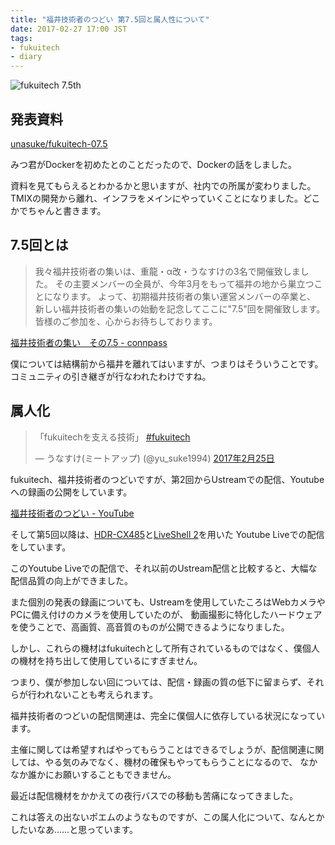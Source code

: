 ```yaml
---
title: "福井技術者のつどい 第7.5回と属人性について"
date: 2017-02-27 17:00 JST
tags:
- fukuitech
- diary
---
```


![fukuitech 7.5th](2017/fukuitech-7-5th.jpg)

## 発表資料
[unasuke/fukuitech-07.5](https://github.com/unasuke/fukuitech-07.5)

みつ君がDockerを初めたとのことだったので、Dockerの話をしました。

資料を見てもらえるとわかるかと思いますが、社内での所属が変わりました。
TMIXの開発から離れ、インフラをメインにやっていくことになりました。どこかでちゃんと書きます。

## 7.5回とは
> 我々福井技術者の集いは、重龍・α改・うなすけの3名で開催致しました。
> その主要メンバーの全員が、今年3月をもって福井の地から巣立つことになります。
> よって、初期福井技術者の集い運営メンバーの卒業と、 新しい福井技術者の集いの始動を記念してここに"7.5"回を開催致します。
> 皆様のご参加を、心からお待ちしております。

[福井技術者の集い　その7.5 - connpass](https://fukuitech.connpass.com/event/48028/)

僕については結構前から福井を離れてはいますが、つまりはそういうことです。コミュニティの引き継ぎが行なわれたわけですね。

## 属人化
<blockquote class="twitter-tweet" data-lang="ja"><p lang="ja" dir="ltr">「fukuitechを支える技術」 <a href="https://twitter.com/hashtag/fukuitech?src=hash">#fukuitech</a></p>&mdash; うなすけ(ミートアップ) (@yu_suke1994) <a href="https://twitter.com/yu_suke1994/status/835380610147344384">2017年2月25日</a></blockquote>
<script async src="//platform.twitter.com/widgets.js" charset="utf-8"></script>

fukuitech、福井技術者のつどいですが、第2回からUstreamでの配信、Youtubeへの録画の公開をしています。

[福井技術者のつどい - YouTube](https://www.youtube.com/channel/UC9cE0yPb9ooS8tr2yKmI36w)

そして第5回以降は、[HDR-CX485](http://www.sony.jp/handycam/products/HDR-CX485/)と[LiveShell 2](http://static-shell.cerevo.com/s2/ja/product.html)を用いた
Youtube Liveでの配信をしています。

このYoutube Liveでの配信で、それ以前のUstream配信と比較すると、大幅な配信品質の向上ができました。

また個別の発表の録画についても、Ustreamを使用していたころはWebカメラやPCに備え付けのカメラを使用していたのが、
動画撮影に特化したハードウェアを使うことで、高画質、高音質のものが公開できるようになりました。


しかし、これらの機材はfukuitechとして所有されているものではなく、僕個人の機材を持ち出して使用しているにすぎません。

つまり、僕が参加しない回については、配信・録画の質の低下に留まらず、それらが行われないことも考えられます。

福井技術者のつどいの配信関連は、完全に僕個人に依存している状況になっています。

主催に関しては希望すればやってもらうことはできるでしょうが、配信関連に関しては、やる気のみでなく、機材の確保もやってもらうことになるので、
なかなか誰かにお願いすることもできません。

最近は配信機材をかかえての夜行バスでの移動も苦痛になってきました。

これは答えの出ないポエムのようなものですが、この属人化について、なんとかしたいなあ……と思っています。
